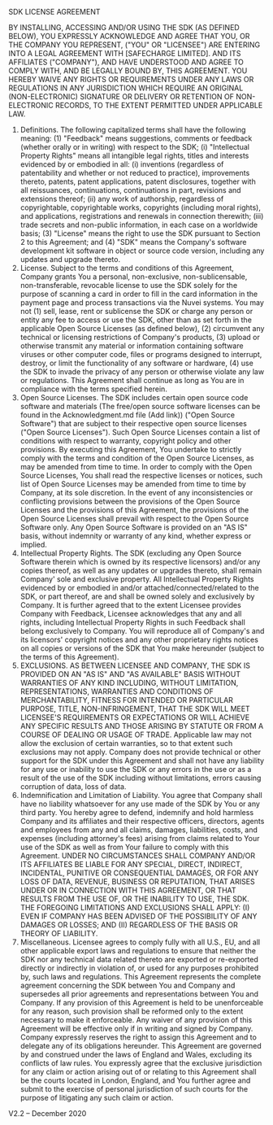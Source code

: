 SDK LICENSE AGREEMENT

BY INSTALLING, ACCESSING AND/OR USING THE SDK (AS DEFINED BELOW), YOU EXPRESSLY ACKNOWLEDGE AND AGREE THAT YOU, OR THE COMPANY YOU REPRESENT, (&quot;YOU&quot; OR &quot;LICENSEE&quot;) ARE ENTERING INTO A LEGAL AGREEMENT WITH [SAFECHARGE LIMITED]. AND ITS AFFILIATES (&quot;COMPANY&quot;), AND HAVE UNDERSTOOD AND AGREE TO COMPLY WITH, AND BE LEGALLY BOUND BY, THIS AGREEMENT. YOU HEREBY WAIVE ANY RIGHTS OR REQUIREMENTS UNDER ANY LAWS OR REGULATIONS IN ANY JURISDICTION WHICH REQUIRE AN ORIGINAL (NON-ELECTRONIC) SIGNATURE OR DELIVERY OR RETENTION OF NON-ELECTRONIC RECORDS, TO THE EXTENT PERMITTED UNDER APPLICABLE LAW.

1. Definitions. The following capitalized terms shall have the following meaning: (1) &quot;Feedback&quot; means suggestions, comments or feedback (whether orally or in writing) with respect to the SDK; (i) &quot;Intellectual Property Rights&quot; means all intangible legal rights, titles and interests evidenced by or embodied in all: (i) inventions (regardless of patentability and whether or not reduced to practice), improvements thereto, patents, patent applications, patent disclosures, together with all reissuances, continuations, continuations in part, revisions and extensions thereof; (ii) any work of authorship, regardless of copyrightable, copyrightable works, copyrights (including moral rights), and applications, registrations and renewals in connection therewith; (iii) trade secrets and non-public information, in each case on a worldwide basis; (3) &quot;License&quot; means the right to use the SDK pursuant to Section ‎2 to this Agreement; and (4) &quot;SDK&quot; means the Company&#39;s software development kit software in object or source code version, including any updates and upgrade thereto.
2. License. Subject to the terms and conditions of this Agreement, Company grants You a personal, non-exclusive, non-sublicensable, non-transferable, revocable license to use the SDK solely for the purpose of scanning a card in order to fill in the card information in the payment page and process transactions via the Nuvei systems. You may not (1) sell, lease, rent or sublicense the SDK or charge any person or entity any fee to access or use the SDK, other than as set forth in the applicable Open Source Licenses (as defined below), (2) circumvent any technical or licensing restrictions of Company&#39;s products, (3) upload or otherwise transmit any material or information containing software viruses or other computer code, files or programs designed to interrupt, destroy, or limit the functionality of any software or hardware, (4) use the SDK to invade the privacy of any person or otherwise violate any law or regulations. This Agreement shall continue as long as You are in compliance with the terms specified herein.
3. Open Source Licenses. The SDK includes certain open source code software and materials (The free/open source software licenses can be found in the Acknowledgment.md file (Add link)) (&quot;Open Source Software&quot;) that are subject to their respective open source licenses (&quot;Open Source Licenses&quot;). Such Open Source Licenses contain a list of conditions with respect to warranty, copyright policy and other provisions. By executing this Agreement, You undertake to strictly comply with the terms and condition of the Open Source Licenses, as may be amended from time to time. In order to comply with the Open Source Licenses, You shall read the respective licenses or notices, such list of Open Source Licenses may be amended from time to time by Company, at its sole discretion. In the event of any inconsistencies or conflicting provisions between the provisions of the Open Source Licenses and the provisions of this Agreement, the provisions of the Open Source Licenses shall prevail with respect to the Open Source Software only. Any Open Source Software is provided on an &quot;AS IS&quot; basis, without indemnity or warranty of any kind, whether express or implied.
4. Intellectual Property Rights. The SDK (excluding any Open Source Software therein which is owned by its respective licensors) and/or any copies thereof, as well as any updates or upgrades thereto, shall remain Company&#39; sole and exclusive property. All Intellectual Property Rights evidenced by or embodied in and/or attached/connected/related to the SDK, or part thereof, are and shall be owned solely and exclusively by Company. It is further agreed that to the extent Licensee provides Company with Feedback, Licensee acknowledges that any and all rights, including Intellectual Property Rights in such Feedback shall belong exclusively to Company. You will reproduce all of Company&#39;s and its licensors&#39; copyright notices and any other proprietary rights notices on all copies or versions of the SDK that You make hereunder (subject to the terms of this Agreement).
5. EXCLUSIONS. AS BETWEEN LICENSEE AND COMPANY, THE SDK IS PROVIDED ON AN &quot;AS IS&quot; AND &quot;AS AVAILABLE&quot; BASIS WITHOUT WARRANTIES OF ANY KIND INCLUDING, WITHOUT LIMITATION, REPRESENTATIONS, WARRANTIES AND CONDITIONS OF MERCHANTABILITY, FITNESS FOR INTENDED OR PARTICULAR PURPOSE, TITLE, NON-INFRINGEMENT, THAT THE SDK WILL MEET LICENSEE&#39;S REQUIREMENTS OR EXPECTATIONS OR WILL ACHIEVE ANY SPECIFIC RESULTS AND THOSE ARISING BY STATUTE OR FROM A COURSE OF DEALING OR USAGE OF TRADE. Applicable law may not allow the exclusion of certain warranties, so to that extent such exclusions may not apply. Company does not provide technical or other support for the SDK under this Agreement and shall not have any liability for any use or inability to use the SDK or any errors in the use or as a result of the use of the SDK including without limitations, errors causing corruption of data, loss of data.
6. Indemnification and Limitation of Liability. You agree that Company shall have no liability whatsoever for any use made of the SDK by You or any third party. You hereby agree to defend, indemnify and hold harmless Company and its affiliates and their respective officers, directors, agents and employees from any and all claims, damages, liabilities, costs, and expenses (including attorney&#39;s fees) arising from claims related to Your use of the SDK as well as from Your failure to comply with this Agreement. UNDER NO CIRCUMSTANCES SHALL COMPANY AND/OR ITS AFFILIATES BE LIABLE FOR ANY SPECIAL, DIRECT, INDIRECT, INCIDENTAL, PUNITIVE OR CONSEQUENTIAL DAMAGES, OR FOR ANY LOSS OF DATA, REVENUE, BUSINESS OR REPUTATION, THAT ARISES UNDER OR IN CONNECTION WITH THIS AGREEMENT, OR THAT RESULTS FROM THE USE OF, OR THE INABILITY TO USE, THE SDK. THE FOREGOING LIMITATIONS AND EXCLUSIONS SHALL APPLY: (I) EVEN IF COMPANY HAS BEEN ADVISED OF THE POSSIBILITY OF ANY DAMAGES OR LOSSES; AND (II) REGARDLESS OF THE BASIS OR THEORY OF LIABILITY.
7. Miscellaneous. Licensee agrees to comply fully with all U.S., EU, and all other applicable export laws and regulations to ensure that neither the SDK nor any technical data related thereto are exported or re-exported directly or indirectly in violation of, or used for any purposes prohibited by, such laws and regulations. This Agreement represents the complete agreement concerning the SDK between You and Company and supersedes all prior agreements and representations between You and Company. If any provision of this Agreement is held to be unenforceable for any reason, such provision shall be reformed only to the extent necessary to make it enforceable. Any waiver of any provision of this Agreement will be effective only if in writing and signed by Company. Company expressly reserves the right to assign this Agreement and to delegate any of its obligations hereunder. This Agreement are governed by and construed under the laws of England and Wales, excluding its conflicts of law rules. You expressly agree that the exclusive jurisdiction for any claim or action arising out of or relating to this Agreement shall be the courts located in London, England, and You further agree and submit to the exercise of personal jurisdiction of such courts for the purpose of litigating any such claim or action.

V2.2 – December 2020
